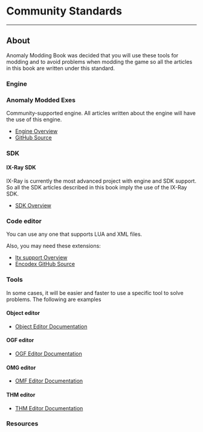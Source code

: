 # Community Standards

___

## About

Anomaly Modding Book was decided that you will use these tools for modding and to avoid problems when modding the game so all the articles in this book are written under this standard.

### Engine

### Anomaly Modded Exes

Community-supported engine. All articles written about the engine will have the use of this engine.

- [Engine Overview](../engine/README.md)
- [GitHub Source](https://github.com/themrdemonized/xray-monolith)

### SDK

#### IX-Ray SDK

IX-Ray is currently the most advanced project with engine and SDK support. So all the SDK articles described in this book imply the use of the IX-Ray SDK.

- [SDK Overview](../modding-tools/sdk/README.md)

### Code editor

You can use any one that supports LUA and XML files.

Also, you may need these extensions:

- [ltx support Overview](../modding-tools/coding/ltx-support.md)
- [Encodex GitHub Source](https://github.com/Tosox/Encodex)

### Tools

In some cases, it will be easier and faster to use a specific tool to solve problems. The following are examples

#### Object editor

- [Object Editor Documentation](../modding-tools/models/xray-export-tool.md)

#### OGF editor

- [OGF Editor Documentation](../modding-tools/models/ogf-editor-by-valerok.md)

#### OMG editor

- [OMF Editor Documentation](../modding-tools/animations/omf-editor-by-valerok.md)

#### THM editor

- [THM Editor Documentation](../modding-tools/textures/thm-editor-by-i-love-kfc.md)

### Resources
